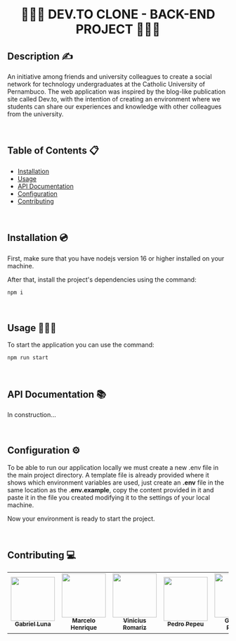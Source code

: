 <h1 align='center'> 👩🏻‍💻 DEV.TO CLONE - BACK-END PROJECT 👩🏻‍💻 </h1>

## <strong>Description</strong> ✍️
An initiative among friends and university colleagues to create a social network for technology undergraduates at the Catholic University of Pernambuco. The web application was inspired by the blog-like publication site called Dev.to, with the intention of creating an environment where we students can share our experiences and knowledge with other colleagues from the university.

<br>

## <strong>Table of Contents</strong> 📋

- [Installation](#installation-💿)
- [Usage](#usage-🧑🏾‍💻)
- [API Documentation](#api-documentation-📚)
- [Configuration](#configuration-⚙️)
- [Contributing](#contributing-💻)

<br>

## <strong>Installation</strong> 💿

First, make sure that you have nodejs version 16 or higher installed on your machine.

After that, install the project's dependencies using the command:
```bash
npm i
```

<br>

## <strong>Usage</strong> 🧑🏾‍💻

To start the application you can use the command:
```bash
npm run start
```

<br>

## <strong>API Documentation</strong>  📚

In construction...

<br>

## <strong>Configuration</strong> ⚙️

To be able to run our application locally we must create a new .env file in the main project directory. A template file is already provided where it shows which environment variables are used, just create an <strong>.env</strong> file in the same location as the <strong>.env.example</strong>, copy the content provided in it and paste it in the file you created modifying it to the settings of your local machine.

Now your environment is ready to start the project.

<br>

## <strong>Contributing</strong> 💻

<table>
  <tr>
    </td>
    <td align="center">
      <a href="https://github.com/GabLunaDev">
        <img src="https://avatars.githubusercontent.com/u/103526688?v=4?width=400" 
        width="100px;" /><br>
        <sub>
          <b>Gabriel Luna</b>
        </sub>
      </a>
    </td>
    <td align="center">
      <a href="https://github.com/MarceloCoelho1">
        <img src="https://avatars.githubusercontent.com/u/79272572?v=4?width=400" 
        width="100px;" /><br>
        <sub>
          <b>Marcelo Henrique</b>
        </sub>
      </a>
    </td>
    <td align="center">
      <a href="https://github.com/vinicius-romariz">
        <img src="https://avatars.githubusercontent.com/u/138325339?v=4?width=400" 
        width="100px;" /><br>
        <sub>
          <b>Vinicius Romariz</b>
        </sub>
      </a>
    </td>
    <td align="center">
      <a href="https://github.com/PedroPepeu">
        <img src="https://avatars.githubusercontent.com/u/75397460?v=4?width=400" 
        width="100px;" /><br>
        <sub>
          <b>Pedro Pepeu</b>
        </sub>
      </a>
    </td>
      <td align="center">
      <a href="https://github.com/custafo">
        <img src="https://avatars.githubusercontent.com/u/101191931?v=4?width=400" 
        width="100px;" /><br>
        <sub>
          <b>Gustavo Pereira</b>
        </sub>
      </a>
    </td>
  </tr>
</table>

